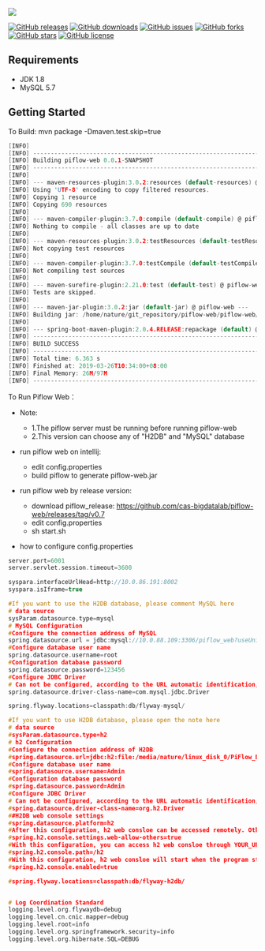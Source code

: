 ![](https://github.com/cas-bigdatalab/piflow/blob/master/doc/piflow-logo2.png) 

[![GitHub releases](https://img.shields.io/github/release/cas-bigdatalab/piflow-web.svg)](https://github.com/cas-bigdatalab/piflow-web/releases)
[![GitHub downloads](https://img.shields.io/github/downloads/cas-bigdatalab/piflow-web/total.svg)](https://github.com/cas-bigdatalab/piflow-web/releases)
[![GitHub issues](https://img.shields.io/github/issues/cas-bigdatalab/piflow-web.svg)](https://github.com/cas-bigdatalab/piflow-web/issues)
[![GitHub forks](https://img.shields.io/github/forks/cas-bigdatalab/piflow-web.svg)](https://github.com/cas-bigdatalab/piflow-web/network)
[![GitHub stars](https://img.shields.io/github/stars/cas-bigdatalab/piflow-web.svg)](https://github.com/cas-bigdatalab/piflow-web/stargazers)
[![GitHub license](https://img.shields.io/github/license/cas-bigdatalab/piflow-web.svg)](https://github.com/cas-bigdatalab/piflow-web/blob/master/LICENSE)
## Requirements
* JDK 1.8
* MySQL 5.7
## Getting Started
To Build: mvn package -Dmaven.test.skip=true
```c
[INFO] 
[INFO] ------------------------------------------------------------------------
[INFO] Building piflow-web 0.0.1-SNAPSHOT
[INFO] ------------------------------------------------------------------------
[INFO] 
[INFO] --- maven-resources-plugin:3.0.2:resources (default-resources) @ piflow-web ---
[INFO] Using 'UTF-8' encoding to copy filtered resources.
[INFO] Copying 1 resource
[INFO] Copying 690 resources
[INFO] 
[INFO] --- maven-compiler-plugin:3.7.0:compile (default-compile) @ piflow-web ---
[INFO] Nothing to compile - all classes are up to date
[INFO] 
[INFO] --- maven-resources-plugin:3.0.2:testResources (default-testResources) @ piflow-web ---
[INFO] Not copying test resources
[INFO] 
[INFO] --- maven-compiler-plugin:3.7.0:testCompile (default-testCompile) @ piflow-web ---
[INFO] Not compiling test sources
[INFO] 
[INFO] --- maven-surefire-plugin:2.21.0:test (default-test) @ piflow-web ---
[INFO] Tests are skipped.
[INFO] 
[INFO] --- maven-jar-plugin:3.0.2:jar (default-jar) @ piflow-web ---
[INFO] Building jar: /home/nature/git_repository/piflow-web/piflow-web/target/piflow-web.jar
[INFO] 
[INFO] --- spring-boot-maven-plugin:2.0.4.RELEASE:repackage (default) @ piflow-web ---
[INFO] ------------------------------------------------------------------------
[INFO] BUILD SUCCESS
[INFO] ------------------------------------------------------------------------
[INFO] Total time: 6.363 s
[INFO] Finished at: 2019-03-26T10:34:00+08:00
[INFO] Final Memory: 26M/97M
[INFO] ------------------------------------------------------------------------
```
To Run Piflow Web：
- Note: 
  - 1.The piflow server must be running before running piflow-web
  - 2.This version can choose any of "H2DB" and "MySQL" database
- run piflow web on intellij:

  - edit config.properties
  - build piflow to generate piflow-web.jar

- run piflow web by release version:

  - download piflow_release: https://github.com/cas-bigdatalab/piflow-web/releases/tag/v0.7
  - edit config.properties
  - sh start.sh
- how to configure config.properties
```c
server.port=6001
server.servlet.session.timeout=3600

syspara.interfaceUrlHead=http://10.0.86.191:8002
syspara.isIframe=true

#If you want to use the H2DB database, please comment MySQL here
# data source
sysParam.datasource.type=mysql
# MySQL Configuration
#Configure the connection address of MySQL
spring.datasource.url = jdbc:mysql://10.0.88.109:3306/piflow_web?useUnicode=true&characterEncoding=UTF-8&useSSL=false&allowMultiQueries=true&autoReconnect=true&failOverReadOnly=false
#Configure database user name
spring.datasource.username=root
#Configuration database password
spring.datasource.password=123456
#Configure JDBC Driver
# Can not be configured, according to the URL automatic identification, recommended configuration
spring.datasource.driver-class-name=com.mysql.jdbc.Driver

spring.flyway.locations=classpath:db/flyway-mysql/

#If you want to use H2DB database, please open the note here
# data source
#sysParam.datasource.type=h2
# h2 Configuration
#Configure the connection address of H2DB
#spring.datasource.url=jdbc:h2:file:/media/nature/linux_disk_0/PiFlow_DB/piflow_web
#Configure database user name
#spring.datasource.username=Admin
#Configuration database password
#spring.datasource.password=Admin
#Configure JDBC Driver
# Can not be configured, according to the URL automatic identification, recommended configuration
#spring.datasource.driver-class-name=org.h2.Driver
##H2DB web console settings
#spring.datasource.platform=h2
#After this configuration, h2 web consloe can be accessed remotely. Otherwise it can only be accessed locally.
#spring.h2.console.settings.web-allow-others=true
#With this configuration, you can access h2 web consloe through YOUR_URL / h2. YOUR_URL is the access URL of your program.
#spring.h2.console.path=/h2
#With this configuration, h2 web consloe will start when the program starts. Of course this is the default. If you #don't want to start h2 web consloe when you start the program, then set it to false.
#spring.h2.console.enabled=true

#spring.flyway.locations=classpath:db/flyway-h2db/


# Log Coordination Standard
logging.level.org.flywaydb=debug
logging.level.cn.cnic.mapper=debug
logging.level.root=info
logging.level.org.springframework.security=info
logging.level.org.hibernate.SQL=DEBUG

```




